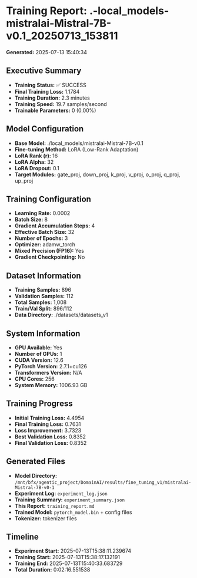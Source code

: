 # Training Report: .-local_models-mistralai-Mistral-7B-v0.1_20250713_153811

**Generated:** 2025-07-13 15:40:34

## Executive Summary
- **Training Status:** ✅ SUCCESS
- **Final Training Loss:** 1.1784
- **Training Duration:** 2.3 minutes
- **Training Speed:** 19.7 samples/second
- **Trainable Parameters:** 0 (0.00%)

## Model Configuration
- **Base Model:** ./local_models/mistralai-Mistral-7B-v0.1
- **Fine-tuning Method:** LoRA (Low-Rank Adaptation)
- **LoRA Rank (r):** 16
- **LoRA Alpha:** 32
- **LoRA Dropout:** 0.1
- **Target Modules:** gate_proj, down_proj, k_proj, v_proj, o_proj, q_proj, up_proj

## Training Configuration
- **Learning Rate:** 0.0002
- **Batch Size:** 8
- **Gradient Accumulation Steps:** 4
- **Effective Batch Size:** 32
- **Number of Epochs:** 3
- **Optimizer:** adamw_torch
- **Mixed Precision (FP16):** Yes
- **Gradient Checkpointing:** No

## Dataset Information
- **Training Samples:** 896
- **Validation Samples:** 112
- **Total Samples:** 1,008
- **Train/Val Split:** 896/112
- **Data Directory:** ./datasets/datasets_v1

## System Information
- **GPU Available:** Yes
- **Number of GPUs:** 1
- **CUDA Version:** 12.6
- **PyTorch Version:** 2.7.1+cu126
- **Transformers Version:** N/A
- **CPU Cores:** 256
- **System Memory:** 1006.93 GB

## Training Progress
- **Initial Training Loss:** 4.4954
- **Final Training Loss:** 0.7631
- **Loss Improvement:** 3.7323
- **Best Validation Loss:** 0.8352
- **Final Validation Loss:** 0.8352

## Generated Files
- **Model Directory:** `/mnt/bfx/agentic_project/DomainAI/results/fine_tuning_v1/mistralai-Mistral-7B-v0-1`
- **Experiment Log:** `experiment_log.json`
- **Training Summary:** `experiment_summary.json`
- **This Report:** `training_report.md`
- **Trained Model:** `pytorch_model.bin` + config files
- **Tokenizer:** tokenizer files

## Timeline
- **Experiment Start:** 2025-07-13T15:38:11.239674
- **Training Start:** 2025-07-13T15:38:17.132191
- **Training End:** 2025-07-13T15:40:33.683729
- **Total Duration:** 0:02:16.551538
